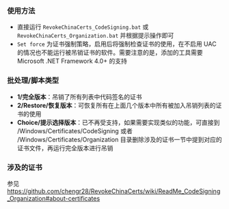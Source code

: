 ### 使用方法
* 直接运行 `RevokeChinaCerts_CodeSigning.bat` 或 `RevokeChinaCerts_Organization.bat` 并根据提示操作即可
* `Set force` 为证书强制策略，启用后将强制检查证书的使用，在不启用 UAC 的情况也不能运行被吊销证书的软件。需要注意的是，添加的工具需要 Microsoft .NET Framework 4.0+ 的支持

### 批处理/脚本类型
* **1/完全版本**：吊销了所有列表中代码签名的证书
* **2/Restore/恢复版本**：可恢复所有在上面几个版本中所有被加入吊销列表的证书的使用
* **Choice/提示选择版本**：已不再受支持，如果需要实现类似的功能，可直接到 /Windows/Certificates/CodeSigning 或者 /Windows/Certificates/Organization 目录删除涉及的证书一节中提到对应的证书文件，再运行完全版本进行吊销

### 涉及的证书
参见 https://github.com/chengr28/RevokeChinaCerts/wiki/ReadMe_CodeSigning_Organization#about-certificates
